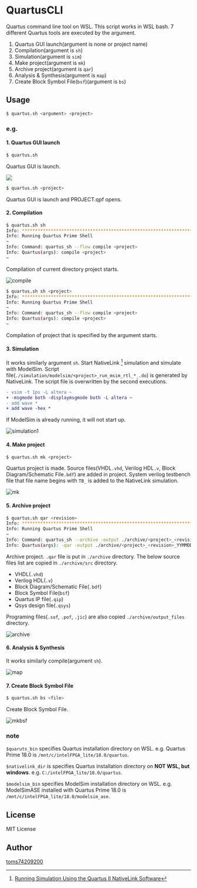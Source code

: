 # QuartusCLI

Quartus command line tool on WSL. This script works in WSL bash. 7 different Quartus tools are executed by the argument.

1. Quartus GUI launch(argument is none or project name)
1. Compilation(argument is `sh`)
1. Simulation(argument is `sim`)
1. Make project(argument is `mk`)
1. Archive project(argument is `qar`)
1. Analysis & Synthesis(argument is `map`)
1. Create Block Symbol File(`bsf`)(argument is `bs`)

## Usage

```bash
$ quartus.sh <argument> <project>
```

### e.g.

#### 1. Quartus GUI launch

```bash
$ quartus.sh
```

Quartus GUI is launch.

![](./fig/launch.gif)

```bash
$ quartus.sh <project>
```

Quartus GUI is launch and PROJECT.qpf opens.

#### 2. Compilation

```bash
$ quartus.sh sh
Info: *******************************************************************
Info: Running Quartus Prime Shell
~
Info: Command: quartus_sh --flow compile <project>
Info: Quartus(args): compile <project>
~
```

Compilation of current directory project starts.

![compile](./fig/compile.gif)

```bash
$ quartus.sh sh <project>
Info: *******************************************************************
Info: Running Quartus Prime Shell
~
Info: Command: quartus_sh --flow compile <project>
Info: Quartus(args): compile <project>
~
```

Compilation of project that is specified by the argument starts.

#### 3. Simulation

It works similarly argument `sh`. Start NativeLink [^1] simulation and simulate with ModelSim. Script file(`./simulation/modelsim/<project>_run_msim_rtl_*_.do`) is generated by NativeLink. The script file is overwritten by the second executions.

```diff
- vsim -t 1ps -L altera ~
+ -msgmode both -displaymsgmode both -L altera ~
- add wave *
+ add wave -hex *
```

If ModelSim is already running, it will not start up.

[^1]:[Running Simulation Using the Quartus II NativeLink Software](https://www.intel.com/content/www/us/en/programmable/support/support-resources/design-examples/design-software/simulation/modelsim/simulation-nativelink-howto.html?wapkw=nativelink)

![simulation1](./fig/simulation1.gif)

#### 4. Make project

```bash
$ quartus.sh mk <project>
```

Quartus project is made. Source files(VHDL`.vhd`, Verilog HDL`.v`, Block Diagram/Schematic File`.bdf`) are added in project. System verilog testbench file that file name begins with `TB_` is added to the NativeLink simulation.

![mk](./fig/mk.gif)

#### 5. Archive project

```bash
$ quartus.sh qar <revision>
Info: *******************************************************************
Info: Running Quartus Prime Shell
~
Info: Command: quartus_sh --archive -output ./archive/<project>_<revision>_YYMMDD/<project>_<revision>_YYMMDD PROJECT
Info: Quartus(args): -qar -output ./archive/<project>_<revision>_YYMMDD/<project>_<revision>_YYMMDD <project>
```

Archive project. `.qar` file is put in `./archive` directory. The below source files list are copied in `./archive/src` directory.

- VHDL(`.vhd`)
- Verilog HDL(`.v`)
- Block Diagram/Schematic File(`.bdf`)
- Block Symbol File(`bsf`)
- Quartus IP file(`.qip`)
- Qsys design file(`.qsys`)

 Programing files(`.sof`, `.pof`, `.jic`) are also copied `./archive/output_files` directory.

![archive](./fig/archive.gif)

#### 6. Analysis & Synthesis

It works similarly compile(argument `sh`).

![map](./fig/map.gif)

#### 7. Create Block Symbol File

```bash
$ quartus.sh bs <file>
```

Create Block Symbol File.

![mkbsf](./fig/mkbsf.gif)

### note

`$quaruts_bin` specifies Quartus installation directory on WSL. e.g. Quartus Prime 18.0 is `/mnt/c/intelFPGA_lite/18.0/quartus`. 

`$nativelink_dir` is  specifies Quartus installation directory on **NOT WSL, but windows**. e.g. `C:/intelFPGA_lite/18.0/quartus`.

`$modelsim_bin` specifies ModelSim installation directory on WSL. e.g. ModelSimASE installed with Quartus Prime 18.0 is `/mnt/c/intelFPGA_lite/18.0/modelsim_ase`. 

## License

MIT License

## Author

[toms74209200](<https://github.com/toms74209200>)
